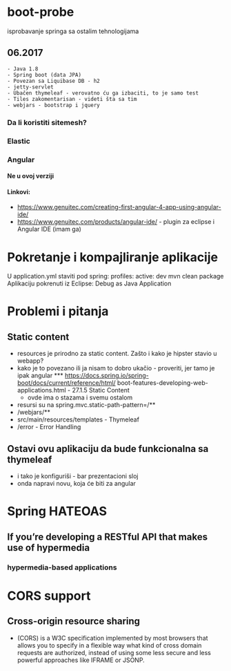 # boot-probe
isprobavanje springa sa ostalim tehnologijama

## 06.2017
	- Java 1.8
	- Spring boot (data JPA)
	- Povezan sa Liquibase DB - h2
	- jetty-servlet
	- Ubačen thymeleaf - verovatno ću ga izbaciti, to je samo test
	- Tiles zakomentarisan - videti šta sa tim
	- webjars - bootstrap i jquery
### Da li koristiti sitemesh?
### Elastic
### Angular
#### Ne u ovoj verziji
#### Linkovi:
 - https://www.genuitec.com/creating-first-angular-4-app-using-angular-ide/
 - https://www.genuitec.com/products/angular-ide/ - plugin za eclipse i Angular IDE (imam ga)

# Pokretanje i kompajliranje aplikacije
U application.yml staviti pod spring: profiles: active: dev
	mvn clean package
Aplikaciju pokrenuti iz Eclipse: Debug as Java Application

# Problemi i pitanja
## Static content
 - resources je prirodno za static content. Zašto i kako je hipster stavio u webapp?
 - kako je to povezano ili ja nisam to dobro ukačio - proveriti, jer tamo je ipak angular
*** https://docs.spring.io/spring-boot/docs/current/reference/html/
	boot-features-developing-web-applications.html - 27.1.5 Static Content
	 - ovde ima o stazama i svemu ostalom
  - resursi su na spring.mvc.static-path-pattern=/**
  - /webjars/**
  - src/main/resources/templates - Thymeleaf
  - /error - Error Handling

## Ostavi ovu aplikaciju da bude funkcionalna sa thymeleaf
 - i tako je konfiguriši - bar prezentacioni sloj
 - onda napravi novu, koja će biti za angular

 
# Spring HATEOAS
## If you’re developing a RESTful API that makes use of hypermedia
### hypermedia-based applications 

# CORS support
## Cross-origin resource sharing
 - (CORS) is a W3C specification implemented by most browsers that allows you to specify in a flexible way what kind of cross domain requests are authorized, instead of using some less secure and less powerful approaches like IFRAME or JSONP.
